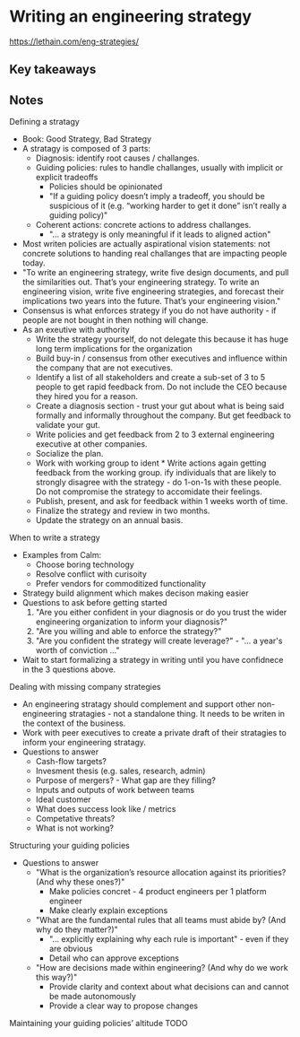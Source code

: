 # Writing an engineering strategy

<https://lethain.com/eng-strategies/>

## Key takeaways

## Notes

Defining a stratagy

* Book: Good Strategy, Bad Strategy
* A stratagy is composed of 3 parts:
  * Diagnosis: identify root causes / challanges.
  * Guiding policies: rules to handle challanges, usually with implicit or explicit tradeoffs
    * Policies should be opinionated
    * "If a guiding policy doesn’t imply a tradeoff, you should be suspicious of it (e.g. “working harder to get it done” isn’t really a guiding policy)"
  * Coherent actions: concrete actions to address challanges.
    * "... a strategy is only meaningful if it leads to aligned action"
* Most writen policies are actually aspirational vision statements: not concrete solutions to handing real challanges that are impacting people today.
* "To write an engineering strategy, write five design documents, and pull the similarities out. That’s your engineering strategy. To write an engineering vision, write five engineering strategies, and forecast their implications two years into the future. That’s your engineering vision."
* Consensus is what enforces strategy if you do not have authority - if people are not bought in then nothing will change.
* As an exeutive with authority
  * Write the strategy yourself, do not delegate this because it has huge long term implications for the organization
  * Build buy-in / consensus from other executives and influence within the company that are not executives.
  * Identify a list of all stakeholders and create a sub-set of 3 to 5 people to get rapid feedback from. Do not include the CEO because they hired you for a reason.
  * Create a diagnosis section - trust your gut about what is being said formally and informally throughout the company. But get feedback to validate your gut.
  * Write policies and get feedback from 2 to 3 external engineering executive at other companies.
  * Socialize the plan.
  * Work with working group to ident  * Write actions again getting feedback from the working group.
ify individuals that are likely to strongly disagree with the strategy - do 1-on-1s with these people. Do not compromise the strategy to accomidate their feelings.
  * Publish, present, and ask for feedback within 1 weeks worth of time.
  * Finalize the strategy and review in two months.
  * Update the strategy on an annual basis.

When to write a strategy

* Examples from Calm:
  * Choose boring technology
  * Resolve conflict with curisoity
  * Prefer vendors for commoditized functionality
* Strategy build alignment which makes decison making easier
* Questions to ask before getting started
  1. "Are you either confident in your diagnosis or do you trust the wider engineering organization to inform your diagnosis?"
  2. "Are you willing and able to enforce the strategy?"
  3. "Are you confident the strategy will create leverage?" - "... a year's worth of conviction ..."
* Wait to start formalizing a strategy in writing until you have confidnece in the 3 questions above.

Dealing with missing company strategies

* An engineering stratagy should complement and support other non-engineering stratagies - not a standalone thing. It needs to be writen in the context of the business.
* Work with peer executives to create a private draft of their stratagies to inform your engineering stratagy.
* Questions to answer
  * Cash-flow targets?
  * Invesment thesis (e.g. sales, research, admin)
  * Purpose of mergers? - What gap are they filling?
  * Inputs and outputs of work between teams
  * Ideal customer
  * What does success look like / metrics
  * Competative threats?
  * What is not working?

Structuring your guiding policies

* Questions to answer
  * "What is the organization’s resource allocation against its priorities? (And why these ones?)"
    * Make policies concret - 4 product engineers per 1 platform engineer
    * Make clearly explain exceptions
  * "What are the fundamental rules that all teams must abide by? (And why do they matter?)"
    * "... explicitly explaining why each rule is important" - even if they are obvious
    * Detail who can approve exceptions
  * "How are decisions made within engineering? (And why do we work this way?)"
    * Provide clarity and context about what decisions can and cannot be made autonomously
    * Provide a clear way to propose changes

Maintaining your guiding policies’ altitude
TODO
